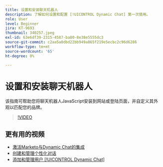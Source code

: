 ```yaml
---
title: 设置和安装聊天机器人
description: 了解如何设置和配置 [!UICONTROL Dynamic Chat] 第一次使用。
role: User
level: Beginner
jira: KT-9693
thumbnail: 340257.jpeg
exl-id: 63e6df39-2315-4587-ba80-8e38e5555dc3
source-git-commit: c2aa5a0dbd22bb949a865f219e5ecbc2c96d6286
workflow-type: tm+mt
source-wordcount: '65'
ht-degree: 0%

---
```


# 设置和安装聊天机器人

该指南可帮助您将聊天机器人JavaScript安装到网站或登陆页面，并自定义其外观以匹配您的品牌。

>[!VIDEO](https://video.tv.adobe.com/v/340257/?quality=12&learn=on)

## 更有用的视频

* [激活Marketo与Dynamic Chat的集成](marketo-integration.md)
* [创建和管理个性化对话](dialogue-management.md)
* [添加和管理用户 [!UICONTROL Dynamic Chat]](user-management.md)
